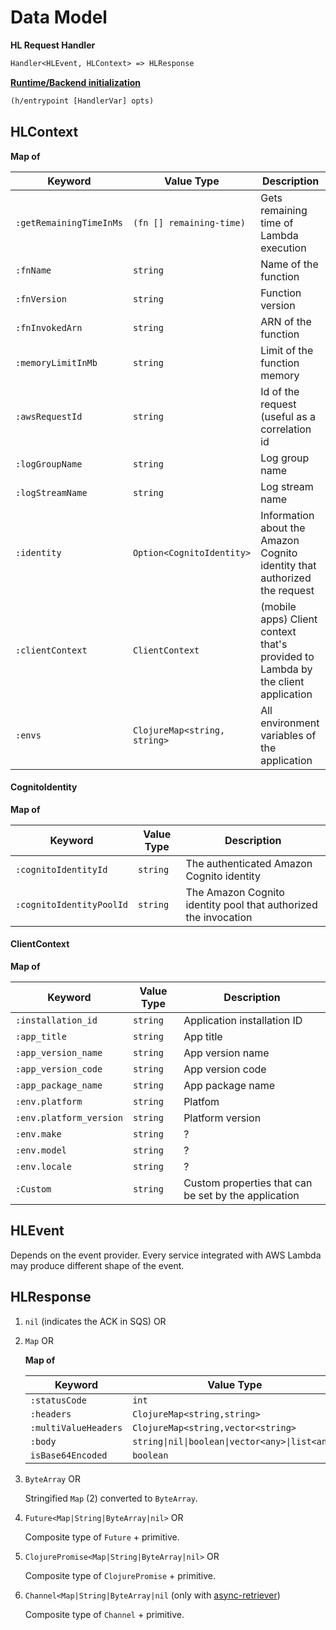 # Data Model

**HL Request Handler**
```clojure
Handler<HLEvent, HLContext> => HLResponse 
```

**[Runtime/Backend initialization](/api)**

```clojure
(h/entrypoint [HandlerVar] opts)
```

## HLContext
  **Map of**
  
  | Keyword                 | Value Type                   | Description                                                                      |
  |-------------------------|------------------------------|----------------------------------------------------------------------------------|
  | `:getRemainingTimeInMs` | `(fn [] remaining-time)`     | Gets remaining time of Lambda execution                                          |
  | `:fnName`               | `string`                     | Name of the function                                                             |
  | `:fnVersion`            | `string`                     | Function version                                                                 |
  | `:fnInvokedArn`         | `string`                     | ARN of the function                                                              |
  | `:memoryLimitInMb`      | `string`                     | Limit of the function memory                                                     |
  | `:awsRequestId`         | `string`                     | Id of the request (useful as a correlation id                                    |
  | `:logGroupName`         | `string`                     | Log group name                                                                   |
  | `:logStreamName`        | `string`                     | Log stream name                                                                  |
  | `:identity`             | `Option<CognitoIdentity>`    | Information about the Amazon Cognito identity that authorized the request        |
  | `:clientContext`        | `ClientContext`              | (mobile apps) Client context that's provided to Lambda by the client application |
  | `:envs`                 | `ClojureMap<string, string>` | All environment variables of the application                                     |

#### CognitoIdentity
  **Map of**
  
  | Keyword                  | Value Type | Description                                                     |
  |--------------------------|------------|-----------------------------------------------------------------|
  | `:cognitoIdentityId`     | `string`   | The authenticated Amazon Cognito identity                       |
  | `:cognitoIdentityPoolId` | `string`   | The Amazon Cognito identity pool that authorized the invocation |

#### ClientContext
  **Map of**
  
  | Keyword                 | Value Type | Description                                          |
  |-------------------------|------------|------------------------------------------------------|
  | `:installation_id`      | `string`   | Application installation ID                          |
  | `:app_title`            | `string`   | App title                                            |
  | `:app_version_name`     | `string`   | App version name                                     |
  | `:app_version_code`     | `string`   | App version code                                     |
  | `:app_package_name`     | `string`   | App package name                                     |
  | `:env.platform`         | `string`   | Platfom                                              |
  | `:env.platform_version` | `string`   | Platform version                                     |
  | `:env.make`             | `string`   | ?                                                    |
  | `:env.model`            | `string`   | ?                                                    |
  | `:env.locale`           | `string`   | ?                                                    |
  | `:Custom`               | `string`   | Custom properties that can be set by the application |

## HLEvent
  Depends on the event provider. Every service integrated with AWS Lambda may produce different shape of the event.

## HLResponse
 1. `nil` (indicates the ACK in SQS) OR
 2. `Map` OR
 
     **Map of**
     
     | Keyword              | Value Type                                     |
     |----------------------|------------------------------------------------|
     | `:statusCode`        | `int`                                          |
     | `:headers`           | `ClojureMap<string,string>`                    |
     | `:multiValueHeaders` | `ClojureMap<string,vector<string>`             |
     | `:body`              | `string\|nil\|boolean\|vector<any>\|list<any>` |
     | `isBase64Encoded`    | `boolean`                                      |
 
 3. `ByteArray` OR
     
     Stringified `Map` (2) converted to `ByteArray`.
     
 4. `Future<Map|String|ByteArray|nil>` OR
 
     Composite type of `Future` + primitive.
 5. `ClojurePromise<Map|String|ByteArray|nil>` OR
 
     Composite type of `ClojurePromise` + primitive.
 6. `Channel<Map|String|ByteArray|nil` (only with [async-retriever](/stable-releases?id=stable-releases))
     
     Composite type of `Channel` + primitive.

 
  
